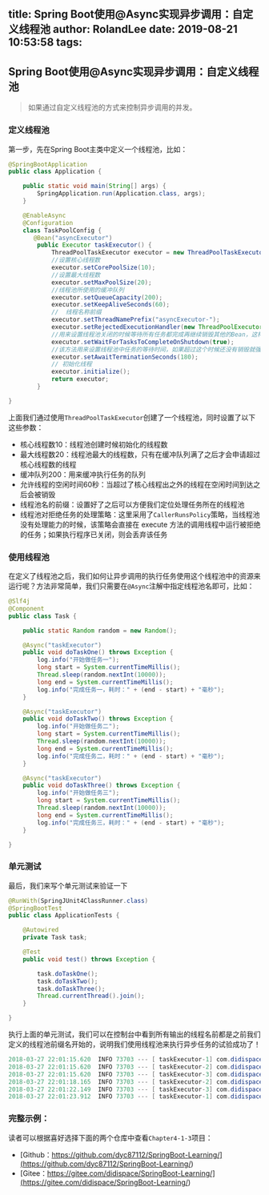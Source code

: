 title: Spring Boot使用@Async实现异步调用：自定义线程池
author: RolandLee
date: 2019-08-21 10:53:58
tags:
---
## Spring Boot使用@Async实现异步调用：自定义线程池

> 如果通过自定义线程池的方式来控制异步调用的并发。


### 定义线程池

第一步，先在Spring Boot主类中定义一个线程池，比如：


<!--more-->

```java
@SpringBootApplication
public class Application {

    public static void main(String[] args) {
        SpringApplication.run(Application.class, args);
    }

    @EnableAsync
    @Configuration
    class TaskPoolConfig {
       @Bean("asyncExecutor")
        public Executor taskExecutor() {
            ThreadPoolTaskExecutor executor = new ThreadPoolTaskExecutor();
            //设置核心线程数
            executor.setCorePoolSize(10);
            //设置最大线程数
            executor.setMaxPoolSize(20);
            //线程池所使用的缓冲队列
            executor.setQueueCapacity(200);
            executor.setKeepAliveSeconds(60);
            //  线程名称前缀
            executor.setThreadNamePrefix("asyncExecutor-");
            executor.setRejectedExecutionHandler(new ThreadPoolExecutor.CallerRunsPolicy());
            //用来设置线程池关闭的时候等待所有任务都完成再继续销毁其他的Bean，这样这些异步任务的销毁就会先于Redis线程池的销毁。 //等待任务在关机时完成--表明等待所有线程执行完
            executor.setWaitForTasksToCompleteOnShutdown(true);
            //该方法用来设置线程池中任务的等待时间，如果超过这个时候还没有销毁就强制销毁，以确保应用最后能够被关闭，而不是阻塞住。 // 等待时间 （默认为0，此时立即停止），并没等待xx秒后强制停止
            executor.setAwaitTerminationSeconds(180);
            // 初始化线程
            executor.initialize();
            return executor;
        }

}
```

上面我们通过使用`ThreadPoolTaskExecutor`创建了一个线程池，同时设置了以下这些参数：

- 核心线程数10：线程池创建时候初始化的线程数
- 最大线程数20：线程池最大的线程数，只有在缓冲队列满了之后才会申请超过核心线程数的线程
- 缓冲队列200：用来缓冲执行任务的队列
- 允许线程的空闲时间60秒：当超过了核心线程出之外的线程在空闲时间到达之后会被销毁
- 线程池名的前缀：设置好了之后可以方便我们定位处理任务所在的线程池
- 线程池对拒绝任务的处理策略：这里采用了`CallerRunsPolicy`策略，当线程池没有处理能力的时候，该策略会直接在 execute 方法的调用线程中运行被拒绝的任务；如果执行程序已关闭，则会丢弃该任务


### 使用线程池

在定义了线程池之后，我们如何让异步调用的执行任务使用这个线程池中的资源来运行呢？方法非常简单，我们只需要在`@Async`注解中指定线程池名即可，比如：

```java
@Slf4j
@Component
public class Task {

    public static Random random = new Random();

    @Async("taskExecutor")
    public void doTaskOne() throws Exception {
        log.info("开始做任务一");
        long start = System.currentTimeMillis();
        Thread.sleep(random.nextInt(10000));
        long end = System.currentTimeMillis();
        log.info("完成任务一，耗时：" + (end - start) + "毫秒");
    }

    @Async("taskExecutor")
    public void doTaskTwo() throws Exception {
        log.info("开始做任务二");
        long start = System.currentTimeMillis();
        Thread.sleep(random.nextInt(10000));
        long end = System.currentTimeMillis();
        log.info("完成任务二，耗时：" + (end - start) + "毫秒");
    }

    @Async("taskExecutor")
    public void doTaskThree() throws Exception {
        log.info("开始做任务三");
        long start = System.currentTimeMillis();
        Thread.sleep(random.nextInt(10000));
        long end = System.currentTimeMillis();
        log.info("完成任务三，耗时：" + (end - start) + "毫秒");
    }

}
```


### 单元测试

最后，我们来写个单元测试来验证一下

```java
@RunWith(SpringJUnit4ClassRunner.class)
@SpringBootTest
public class ApplicationTests {

    @Autowired
    private Task task;

    @Test
    public void test() throws Exception {

        task.doTaskOne();
        task.doTaskTwo();
        task.doTaskThree();
        Thread.currentThread().join();
    }

}
```

执行上面的单元测试，我们可以在控制台中看到所有输出的线程名前都是之前我们定义的线程池前缀名开始的，说明我们使用线程池来执行异步任务的试验成功了！


```java
2018-03-27 22:01:15.620  INFO 73703 --- [ taskExecutor-1] com.didispace.async.Task                 : 开始做任务一
2018-03-27 22:01:15.620  INFO 73703 --- [ taskExecutor-2] com.didispace.async.Task                 : 开始做任务二
2018-03-27 22:01:15.620  INFO 73703 --- [ taskExecutor-3] com.didispace.async.Task                 : 开始做任务三
2018-03-27 22:01:18.165  INFO 73703 --- [ taskExecutor-2] com.didispace.async.Task                 : 完成任务二，耗时：2545毫秒
2018-03-27 22:01:22.149  INFO 73703 --- [ taskExecutor-3] com.didispace.async.Task                 : 完成任务三，耗时：6529毫秒
2018-03-27 22:01:23.912  INFO 73703 --- [ taskExecutor-1] com.didispace.async.Task                 : 完成任务一，耗时：8292毫秒
```

### 完整示例：

读者可以根据喜好选择下面的两个仓库中查看`Chapter4-1-3`项目：

- [Github：https://github.com/dyc87112/SpringBoot-Learning/](<https://github.com/dyc87112/SpringBoot-Learning/>)
- [Gitee：https://gitee.com/didispace/SpringBoot-Learning/](<https://gitee.com/didispace/SpringBoot-Learning/>)

<!-- -->

